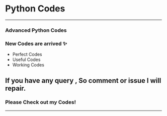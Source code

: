 
<h1>Python Codes</h1>
<hr>
<h3>Advanced Python Codes</h3>
<h3>New Codes are arrived ✨</h3>
<ul>
  <li>Perfect Codes</li>
  <li>Useful Codes</li>
  <li>Working Codes</li>
</ul>
<h2>If you have any query , So comment or issue I will repair.</h2>
<h3>Please Check out my Codes!</h3>
<hr>
